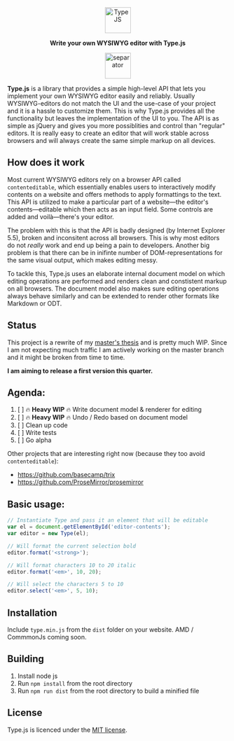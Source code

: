 <p align="center">
  &nbsp; <!-- booo hack, remove me -->
</p>
<p align="center">
  <img alt="Type JS" src="https://raw.githubusercontent.com/LukasBombach/new-type-js/master/demo/images/logo@2x.png" height="59">
</p>
<p align="center">
  <strong>Write your own WYSIWYG editor with Type.js</strong><br>
</p>
<p align="center">
  <img alt="separator" src="https://raw.githubusercontent.com/LukasBombach/new-type-js/master/demo/images/separator.png" height="59">
</p>

**Type.js** is a library that provides a simple high-level API that lets you implement your own WYSIWYG editor easily and reliably. Usually WYSIWYG-editors do not match the UI and the use-case of your project and it is a hassle to customize them. This is why Type.js provides all the functionality but leaves the implementation of the UI to you. The API is as simple as jQuery and gives you more possiblities and control than "regular" editors. It is really easy to create an editor that will work stable across browsers and will always create the same simple markup on all devices. 

## How does it work

Most current WYSIWYG editors rely on a browser API called `contenteditable`, which essentially enables users to interactively modify contents on a website and offers methods to apply formattings to the text. This API is utilized to make a particular part of a website—the editor's contents—editable which then acts as an input field. Some controls are added and voilà—there's your editor.

The problem with this is that the API is badly designed (by Internet Explorer 5.5), broken and inconsitent across all browsers. This is why most editors do not *really* work and end up being a pain to developers. Another big problem is that there can be in inifinte number of DOM-representations for the same visual output, which makes editing messy.

To tackle this, Type.js uses an elaborate internal document model on which editing operations are performed and renders clean and constistent markup on all browsers. The document model also makes sure editing operations always behave similarly and can be extended to render other formats like Markdown or ODT.

## Status

This project is a rewrite of my [master's thesis](https://github.com/LukasBombach/old-type-js) and is pretty much WIP. Since I am not expecting much traffic I am actively working on the master branch and it might be broken from time to time. 

**I am aiming to release a first version this quarter.**

## Agenda:

1. [ ] :fire: **Heavy WIP** :fire: Write document model & renderer for editing
1. [ ] :fire: **Heavy WIP** :fire: Undo / Redo based on document model
1. [ ] Clean up code
1. [ ] Write tests
1. [ ] Go alpha

Other projects that are interesting right now (because they too avoid `contenteditable`):

* https://github.com/basecamp/trix
* https://github.com/ProseMirror/prosemirror

## Basic usage:

```javascript
// Instantiate Type and pass it an element that will be editable
var el = document.getElementById('editor-contents');
var editor = new Type(el);

// Will format the current selection bold
editor.format('<strong>');

// Will format characters 10 to 20 italic
editor.format('<em>', 10, 20);

// Will select the characters 5 to 10
editor.select('<em>', 5, 10);
```

## Installation

Include `type.min.js` from the `dist` folder on your website. AMD / CommmonJs coming soon.

## Building

1. Install node js
2. Run `npm install` from the root directory
3. Run `npm run dist` from the root directory to build a minified file

## License

Type.js is licenced under the [MIT license](https://github.com/LukasBombach/Type.js/blob/master/LICENSE).
